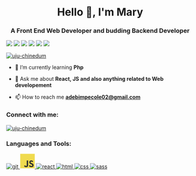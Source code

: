 <h1 align="center">Hello 👋, I'm Mary</h1>
<h3 align="center">A Front End Web Developer and budding Backend Developer</h3>

<p>
  <img src="https://img.shields.io/badge/SASS-blue?style=white&logo=Sass&color=white" />
  <img src="https://img.shields.io/badge/HTML-blue?style=white&logo=html5&color=%23fff" />
  <img src="https://img.shields.io/badge/CSS-blue?logo=css3&logoColor=blue&color=%23fff" />
  <img src="https://img.shields.io/badge/JAVASCRIPT-blue?logo=javascript&logoColor=white&color=blue" />
  <img src="https://img.shields.io/badge/REDUX-blue?logo=redux&logoColor=white&color=%23323330" />
  <img src="https://img.shields.io/badge/REACT-blue?style=white&logo=react&color=%23323330" />
</p>

<p align="left"> <a href="https://github.com/ryo-ma/github-profile-trophy"><img src="https://github-profile-trophy.vercel.app/?username=uju-chinedum" alt="uju-chinedum" /></a> </p>

- 🌱 I’m currently learning **Php**

- 💬 Ask me about **React, JS and also anything related to Web developement**

- 📫 How to reach me **adebimpecole02@gmail.com**

<h3 align="left">Connect with me:</h3>
<p align="left">
<a href="https://linkedin.com/in/uju-chinedum" target="blank"><img align="center" src="https://raw.githubusercontent.com/rahuldkjain/github-profile-readme-generator/master/src/images/icons/Social/linked-in-alt.svg" alt="uju-chinedum" height="30" width="40" /></a>


<h3 align="left">Languages and Tools:</h3>
<p align="left"> <a href="https://git-scm.com/" target="_blank" rel="noreferrer"> <img src="https://www.vectorlogo.zone/logos/git-scm/git-scm-icon.svg" alt="git" width="40" height="40"/> </a> <a href="https://developer.mozilla.org/en-US/docs/Web/JavaScript" target="_blank" rel="noreferrer"> <img src="https://raw.githubusercontent.com/devicons/devicon/master/icons/javascript/javascript-original.svg" alt="javascript" width="40" height="40"/> </a> <a href="https://developer.mozilla.org/en-US/docs/Learn/Tools_and_testing/Client-side_JavaScript_frameworks/React_getting_started" target="_blank" rel="noreferrer"> <img src="https://www.vectorlogo.zone/logos/reactjs/reactjs-icon.svg" alt="react" width="40" height="40"/> </a> <a href="https://developer.mozilla.org/en-US/docs/Glossary/HTML5" target="_blank" rel="noreferrer"> <img src="https://www.vectorlogo.zone/logos/w3_html5/w3_html5-icon.svg" alt="html" width="40" height="40"/> </a> <a href="https://developer.mozilla.org/en-US/docs/Glossary/CSS" target="_blank" rel="noreferrer"> <img src="https://www.vectorlogo.zone/logos/w3_css/w3_css-icon.svg" alt="css" width="40" height="40"/> </a> <a href="https://sass-lang.com/" target="_blank" rel="noreferrer"> <img src="https://www.vectorlogo.zone/logos/sass-lang/sass-lang-icon.svg" alt="sass" width="40" height="40"/> </a> 




<!---
Savadow/Savadow is a ✨ special ✨ repository because its `README.md` (this file) appears on your GitHub profile.
You can click the Preview link to take a look at your changes.
--->
